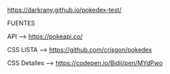 https://darkrany.github.io/pokedex-test/


FUENTES

API --> https://pokeapi.co/

CSS LISTA --> https://github.com/crisgon/pokedex

CSS Detalles --> https://codepen.io/Bidji/pen/MYdPwo